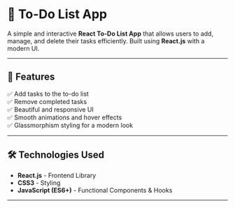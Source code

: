 # 📝 To-Do List App

A simple and interactive **React To-Do List App** that allows users to add, manage, and delete their tasks efficiently. Built using **React.js** with a modern UI.

---

## 🚀 Features
✅ Add tasks to the to-do list  
✅ Remove completed tasks  
✅ Beautiful and responsive UI  
✅ Smooth animations and hover effects  
✅ Glassmorphism styling for a modern look  

---

## 🛠️ Technologies Used
- **React.js** - Frontend Library  
- **CSS3** - Styling  
- **JavaScript (ES6+)** - Functional Components & Hooks  

---
